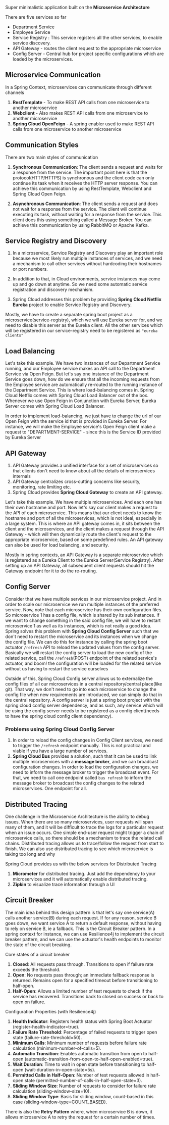 Super minimalistic application built on the **Microservice Architecture**

There are five services so far
- Department Service
- Employee Service
- Service Registry : This service registers all the other services, to enable service discovery.
- API Gateway - routes the client request to the appropriate microservice
- Config Server - Central hub for project specific configurations which are loaded by the microservices.

## Microservice Communication
In a Spring Context, microservices can communicate through different channels

1. **RestTemplate** - To make REST API calls from one microservice to another microservice
2. **Webclient** - Also makes REST API calls from one microservice to another microservice
3. **Spring Cloud OpenFeign** - A spring enabler used to make REST API calls from one microservice to another microservice


## Communication Styles
There are two main styles of communication

1. **Synchronous Communication**: The client sends a request and waits for a response from the service. The important point here is that the protocol(HTTP/HTTPS) is synchronous and the client code can only continue its task when it receives the HTTP server response. You can achieve this communication by using RestTemplate, Webclient and Spring Cloud Open Feign.

2. **Asynchronous Communication**: The client sends a request and does not wait for a response from the service. The client will continue executing its task, without waiting for a response from the service. This client does this using something called a Message Broker. You can achieve this communication by using RabbitMQ or Apache Kafka.

## Service Registry and Discovery
1. In a microservice, Service Registry and Discovery play an important role because we most likely run multiple instances of services, and we need a mechanism to call other services without hardcoding their hostnames or port numbers.

2. In addition to that, in Cloud environments, service instances may come up and go down at anytime. So we need some automatic service registration and discovery mechanism.

3. Spring Cloud addresses this problem by providing **Spring Cloud Netflix Eureka** project to enable Service Registry and Discovery.

Mostly, we have to create a separate spring boot project as a microservice(service-registry), which we will use Eureka server for, and we need to disable this server as the Eureka client. All the other services which will be registered in our service-registry need to be registered as `"eureka clients"`

## Load Balancing
Let's take this example. We have two instances of our Department Service running, and our Employee service makes an API call to the Department Service via Open Feign. But let's say one instance of the Department Service goes down, how do we ensure that all the incoming requests from the Employee service are automatically re-routed to the running instance of the Department Service. This is where load-balancing comes in. Spring Cloud Netflix comes with Spring Cloud Load Balancer out of the box. Whenever we use Open Feign in Conjunction with Eureka Server, Eureka Server comes with Spring Cloud Load Balancer. 

In order to implement load-balancing, we just have to change the url of our Open Feign with the service id that is provided in Eureka Server. For instance, we will make the Employee service's Open Feign client make a request to "DEPARTMENT-SERVICE" - since this is the Service ID provided by Eureka Server


## API Gateway
1. API Gateway provides a unified interface for a set of microservices so that clients don't need to know about all the details of microservices internals
2. API Gateway centralizes cross-cutting concerns like security, monitoring, rate limiting etc.
3. Spring Cloud provides **Spring Cloud Gateway** to create an API gateway. 

Let's take this example. We have multiple microservices. And each one has their own hostname and port. Now let's say our client makes a request to the API of each microservice. This means that our client needs to know the hostname and port of all the microservices, which is not ideal, especially in a large system. This is where an API gateway comes in, it sits between the client and the microservices, and the client makes a request through the API Gateway - which will then dynamically route the client's request to the appropriate microservice, based on some predefined rules. An API gateway can also be used for load balancing, and security.

Mostly in spring contexts, an API Gateway is a separate microservice which is registered as a Eureka Client to the Eureka Server(Service Registry). After setting up an API Gateway, all subsequent client requests should hit the Gateway endpoint for it to do the re-routing.

## Config Server
Consider that we have multiple services in our microservice project. And in order to scale our microservice we run multiple instances of the preferred service. Now, note that each microservice has their own configuration files. So microservice 1 has a config file, which is shared by its sub instances. If we want to change something in the said config file, we will have to restart microservice 1 as well as its instances, which is not really a good idea. Spring solves this problem with **Spring Cloud Config Server** such that we don't need to restart the microservice and its instances when we change the config file. We can do this for instance by calling the spring boot actuator `/refresh` API to reload the updated values from the config server. Basically we will restart the config server to load the new config of the related service, call the `/refresh`(POST) endpoint of the related service's actuator, and boom! the configuration will be loaded for the related service without us having to restart the service ourselves

Outside of this, Spring Cloud Config server allows us to externalize the config files of all our microservices in a central repository/central place(like git). That way, we don't need to go into each microservice to change the config file when new requirements are introduced, we can simply do that in the central repository. A config server is just a spring boot project with the spring cloud config server dependency, and as such, any service which will be using the config server needs to be registered as a config client(needs to have the spring cloud config client dependency).  

### Problems using Spring Cloud Config Server
1. In order to reload the config changes in Config Client services, we need to trigger the `/refresh` endpoint manually. This is not practical and viable if you have a large number of services.
2. **Spring Cloud Bus** provides a solution, such that it can be used to link multiple microservices with a **message broker**, and we can broadcast configuration changes. In order to load the configuration changes, we need to inform the message broker to trigger the broadcast event. For that, we need to call one endpoint called `bus refresh` to inform the message broker to broadcast the config changes to the related microservices. One endpoint for all.

## Distributed Tracing
One challenge in the Microservice Architecture is the ability to debug issues. When there are so many microservices, user requests will span many of them, and it will be difficult to trace the logs for a particular request when an issue occurs. One simple end-user request might trigger a chain of microservice calls, so there should be a mechanism to trace the related call chains. Distributed tracing allows us to trace/follow the request from start to finish. We can also use distributed tracing to see which microservice is taking too long and why

Spring Cloud provides us with the below services for Distributed Tracing
1. **Micrometer** for distributed tracing. Just add the dependency to your microservices and it will automatically enable distributed tracing.
2. **Zipkin** to visualize trace information through a UI

## Circuit Breaker
The main idea behind this design pattern is that let's say one service(A) calls another service(B) during each request. If for any reason, service B goes down, we want service A to return a default response, without having to rely on service B, ie a fallback. This is the Circuit Breaker pattern. In a spring context for instance, we can use Resilience4j to implement the circuit breaker pattern, and we can use the actuator's health endpoints to monitor the state of the circuit breaking.

Core states of a circuit breaker
1. **Closed**: All requests pass through. Transitions to open if failure rate exceeds the threshold.
2. **Open**: No requests pass through; an immediate fallback response is returned. Remains open for a specified timeout before transitioning to half-open.
3. **Half-Open**: Allows a limited number of test requests to check if the service has recovered. Transitions back to closed on success or back to open on failure.

Configuration Properties (with Resilience4j)
1. **Health Indicator**: Registers health status with Spring Boot Actuator (register-health-indicator=true).
2. **Failure Rate Threshold**: Percentage of failed requests to trigger open state (failure-rate-threshold=50).
3. **Minimum Calls**: Minimum number of requests before failure rate calculation (minimum-number-of-calls=5).
4. **Automatic Transition**: Enables automatic transition from open to half-open (automatic-transition-from-open-to-half-open-enabled=true).
5. **Wait Duration**: Time to wait in open state before transitioning to half-open (wait-duration-in-open-state=5s).
6. **Permitted Calls in Half-Open**: Number of test requests allowed in half-open state (permitted-number-of-calls-in-half-open-state=3).
7. **Sliding Window Size**: Number of requests to consider for failure rate calculation (sliding-window-size=10).
8. **Sliding Window Type**: Basis for sliding window, count-based in this case (sliding-window-type=COUNT_BASED).

There is also the **Retry Pattern** where, when microservice B is down, it allows microservice A to retry the request for a certain number of times.